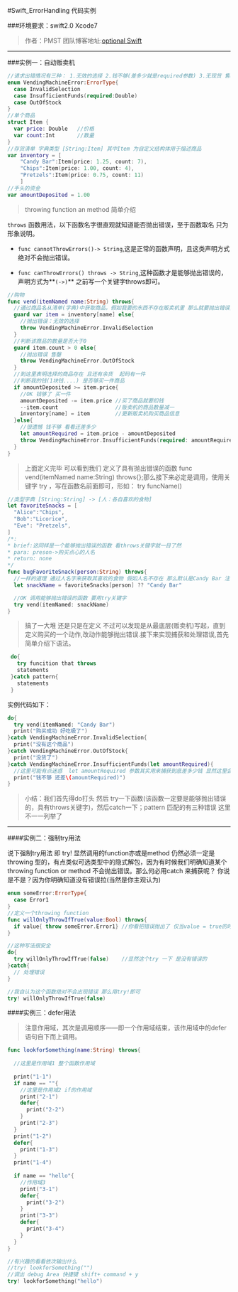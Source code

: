 #Swift_ErrorHandling 代码实例




###环境要求：swift2.0 Xcode7

>作者：PMST 团队博客地址:[optional Swift](http://optionalswift.cn)


------

###实例一：自动贩卖机


````swift
//请求出错情况有三种： 1.无效的选择 2.钱不够(差多少就是required参数) 3.无现货 售罄
enum VendingMachineError:ErrorType{
  case InvalidSelection
  case InsufficientFunds(required:Double)
  case OutOfStock
}
//单个商品
struct Item {
  var price: Double   //价格
  var count:Int       //数量
}
//存货清单 字典类型 [String:Item] 其中Item 为自定义结构体用于描述商品
var inventory = [
    "Candy Bar":Item(price: 1.25, count: 7),
    "Chips":Item(price: 1.00, count: 4),
    "Pretzels":Item(price: 0.75, count: 11)
    ]
//手头的资金
var amountDeposited = 1.00
````


>throwing function an method 简单介绍

`throws` 函数用法，以下函数名字很直观就知道能否抛出错误，至于函数取名 只为形象说明。

* `func cannotThrowErrors()-> String`,这是正常的函数声明，且这类声明方式绝对不会抛出错误。

* `func canThrowErrors() throws -> String`,这种函数才是能够抛出错误的，声明方式为**`(->)`** 之前写一个关键字throws即可。


````swift
//购物
func vend(itemNamed name:String) throws{
  //通过商品名从清单(字典)中获取商品，假如我要的东西不存在贩卖机里 那么就要抛出错误，错误如下
  guard var item = inventory[name] else{
    //抛出错误：无效的选择
    throw VendingMachineError.InvalidSelection
  }
  //判断该商品的数量是否大于0
  guard item.count > 0 else{
    //抛出错误 售罄
    throw VendingMachineError.OutOfStock
  } 
  //到这里表明选择的商品存在 且还有余货  起码有一件
  //判断我的钱(1块钱....) 是否够买一件商品
  if amountDeposited >= item.price{ 
    //OK 钱够了 买一件
    amountDeposited -= item.price //买了商品就要扣钱
    --item.count                  //贩卖机的商品数量减一
    inventory[name] = item        //更新贩卖机购买商品信息
  }else{
    //很遗憾 钱不够 看看还差多少
    let amountRequired = item.price - amountDeposited
    throw VendingMachineError.InsufficientFunds(required: amountRequired)
  }
}
````

>上面定义完毕 可以看到我们 定义了具有抛出错误的函数 func vend(itemNamed name:String) throws{};那么接下来必定是调用，使用关键字 try ，写在函数名前面即可，形如： try funcName()

````swift
//类型字典 [String:String] -> [人：各自喜欢的食物]
let favoriteSnacks = [
  "Alice":"Chips",
  "Bob":"Licorice",
  "Eve": "Pretzels",
]
/*:
* brief:这同样是一个能够抛出错误的函数 看throws关键字就一目了然
* para: preson->购买点心的人名
* return: none
*/
func bugFavoriteSnack(person:String) throws{
  //一样的道理 通过人名字来获取其喜欢的食物 假如人名不存在 那么默认是Candy Bar 注：??是解包的一种 自行了解
  let snackName = favoriteSnacks[person] ?? "Candy Bar"

  //OK 调用能够抛出错误的函数 要用try关键字
  try vend(itemNamed: snackName)
}
````

>搞了一大堆 还是只是在定义 不过可以发现是从最底层(贩卖机)写起，直到定义购买的一个动作,改动作能够抛出错误.接下来实现捕获和处理错误,首先简单介绍下语法。

````swift
 do{
   try funcition that throws
   statements
 }catch pattern{
   statements
 }
````
实例代码如下：  

````swift
do{
  try vend(itemNamed: "Candy Bar")
  print("购买成功 好吃极了")
}catch VendingMachineError.InvalidSelection{
  print("没有这个商品")
}catch VendingMachineError.OutOfStock{
  print("没货了")
}catch VendingMachineError.InsufficientFunds(let amountRequired){
  //这里可能有点迷惑  let amountRequired 参数其实用来捕获到底差多少钱 显然这里会输出还差0.25元
  print("钱不够 还差\(amountRequired)")
}
````
>小结：我们首先得do打头 然后 try一下函数(该函数一定要是能够抛出错误的，具有throws关键字)，然后catch一下；pattern 匹配的有三种错误 这里不一一列举了

--------

####实例二：强制try用法

说下强制try用法 即 try!  显然调用的function亦或是method 仍然必须一定是 throwing 型的，有点类似可选类型中的隐式解包，因为有时候我们明确知道某个throwing function or method 不会抛出错误。那么何必用catch 来捕获呢？ 你说是不是？因为你明确知道没有错误拉(当然是你主观认为)

````swift
enum someError:ErrorType{
  case Error1
}
//定义一个throwing function
func willOnlyThrowIfTrue(value:Bool) throws{
  if value{ throw someError.Error1} //你看把错误抛出了 仅当value = true的时候才抛出
}

//这种写法很安全
do{
  try willOnlyThrowIfTrue(false)    //显然这个try 一下 是没有错误的
}catch{
  // 处理错误
}

//我自认为这个函数绝对不会出现错误 那么用try!即可
try! willOnlyThrowIfTrue(false)
```` 


####实例三：defer用法

>注意作用域，其次是调用顺序——即一个作用域结束，该作用域中的defer语句自下而上调用。


````swift
func lookforSomething(name:String) throws{
  
  //这里是作用域1 整个函数作用域
  
  print("1-1")
  if name == ""{
    //这里是作用域2 if的作用域
    print("2-1")
    defer{
      print("2-2")
    }
    print("2-3")
  }
  print("1-2")
  defer{
    print("1-3")
  }
  print("1-4")
  
  if name == "hello"{
    //作用域3
    print("3-1")
    defer{
      print("3-2")
    }
    print("3-3")
    defer{
      print("3-4")
    }
  }
}

//有兴趣的看看依次输出什么
//try! lookforSomething("")
//调出 debug Area 快捷键 shift+ command + y
try! lookforSomething("hello")
````

